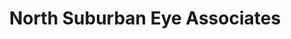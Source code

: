 ---
title: "North Suburban Eye Associates"
url: /wakefield/north-suburban-eye-associates/
shop: optician
---
